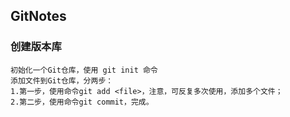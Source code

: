 ## GitNotes

### 创建版本库
    
    初始化一个Git仓库，使用 git init 命令
    添加文件到Git仓库，分两步：
    1.第一步，使用命令git add <file>，注意，可反复多次使用，添加多个文件；
    2.第二步，使用命令git commit，完成。
